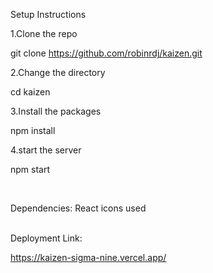 Setup Instructions

1.Clone the repo

git clone https://github.com/robinrdj/kaizen.git

2.Change the directory 

cd kaizen

3.Install the packages 

npm install

4.start the server 

npm start

<br>

Dependencies: React icons used  

<br>
Deployment Link:

https://kaizen-sigma-nine.vercel.app/

